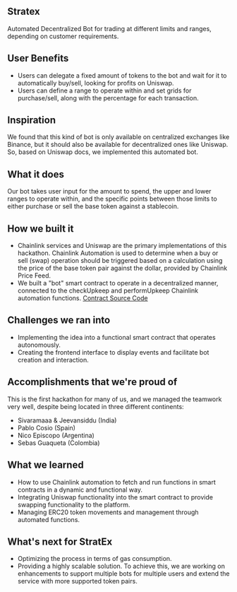 ## Stratex

Automated Decentralized Bot for trading at different limits and ranges, depending on customer requirements.

## User Benefits

- Users can delegate a fixed amount of tokens to the bot and wait for it to automatically buy/sell, looking for profits on Uniswap.
- Users can define a range to operate within and set grids for purchase/sell, along with the percentage for each transaction.

## Inspiration

We found that this kind of bot is only available on centralized exchanges like Binance, but it should also be available for decentralized ones like Uniswap. So, based on Uniswap docs, we implemented this automated bot.

## What it does

Our bot takes user input for the amount to spend, the upper and lower ranges to operate within, and the specific points between those limits to either purchase or sell the base token against a stablecoin.

## How we built it

- Chainlink services and Uniswap are the primary implementations of this hackathon. Chainlink Automation is used to determine when a buy or sell (swap) operation should be triggered based on a calculation using the price of the base token pair against the dollar, provided by Chainlink Price Feed.
- We built a "bot" smart contract to operate in a decentralized manner, connected to the checkUpkeep and performUpkeep Chainlink automation functions. [Contract Source Code](https://github.com/nicolasepiscopo/stratex/blob/main/backend/contracts/TradeBot.sol)

## Challenges we ran into

- Implementing the idea into a functional smart contract that operates autonomously.
- Creating the frontend interface to display events and facilitate bot creation and interaction.

## Accomplishments that we're proud of

This is the first hackathon for many of us, and we managed the teamwork very well, despite being located in three different continents:

- Sivaramaaa & Jeevansiddu (India)
- Pablo Cosio (Spain)
- Nico Episcopo (Argentina)
- Sebas Guaqueta (Colombia)

## What we learned

- How to use Chainlink automation to fetch and run functions in smart contracts in a dynamic and functional way.
- Integrating Uniswap functionality into the smart contract to provide swapping functionality to the platform.
- Managing ERC20 token movements and management through automated functions.

## What's next for StratEx

- Optimizing the process in terms of gas consumption.
- Providing a highly scalable solution. To achieve this, we are working on enhancements to support multiple bots for multiple users and extend the service with more supported token pairs.
